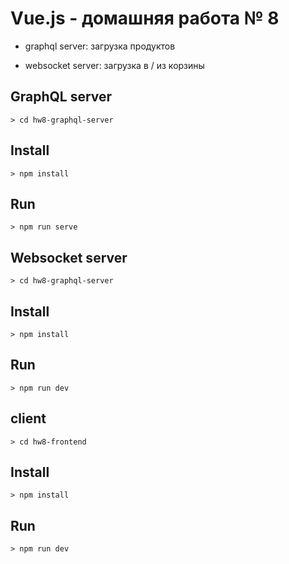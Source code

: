 # Vue.js - домашняя работа № 8

- graphql server: загрузка продуктов

- websocket server: загрузка в / из корзины

## GraphQL server

`> cd hw8-graphql-server`

## Install
`> npm install`

## Run
`> npm run serve`

## Websocket server

`> cd hw8-graphql-server`

## Install
`> npm install`

## Run
`> npm run dev`

## client

`> cd hw8-frontend`

## Install
`> npm install`

## Run
`> npm run dev`



